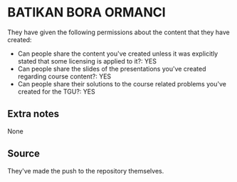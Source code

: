 # BATIKAN BORA ORMANCI 

They have given the following permissions about the content that they have created:

* Can people share the content you've created unless it was explicitly stated that some licensing is applied to it?: YES
* Can people share the slides of the presentations you've created regarding course content?: YES
* Can people share their solutions to the course related problems you've created for the TGU?: YES


## Extra notes
None


## Source
They've made the push to the repository themselves.


